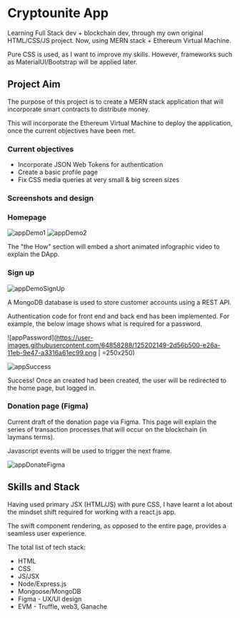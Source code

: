# Cryptounite App

Learning Full Stack dev + blockchain dev, through my own original HTML/CSS/JS project. Now, using MERN stack + Ethereum Virtual Machine.

Pure CSS is used, as I want to improve my skills. However, frameworks such as MaterialUI/Bootstrap will be applied later.

## Project Aim

The purpose of this project is to create a MERN stack application that will incorporate smart contracts to distribute money.

This will incorporate the Ethereum Virtual Machine to deploy the application, once the current objectives have been met.



### Current objectives

* Incorporate JSON Web Tokens for authentication
* Create a basic profile page
* Fix CSS media queries at very small & big screen sizes

### Screenshots and design

### Homepage

![appDemo1](https://user-images.githubusercontent.com/64858288/125200053-fe881100-e260-11eb-8b85-783ab14b0761.png)
![appDemo2](https://user-images.githubusercontent.com/64858288/125202442-84a95500-e26b-11eb-9351-3602cf4feafb.png)

The "the How" section will embed a short animated infographic video to explain the DApp.


### Sign up

![appDemoSignUp](https://user-images.githubusercontent.com/64858288/125201843-c5ec3580-e268-11eb-8c6f-cb058d9760ca.png)

A MongoDB database is used to store customer accounts using a REST API. 

Authentication code for front end and back end has been implemented. For example, the below image shows what is required for a password.

![appPassword](https://user-images.githubusercontent.com/64858288/125202149-2d56b500-e26a-11eb-9e47-a3316a61ec99.png | =250x250)

![appSuccess](https://user-images.githubusercontent.com/64858288/125202239-950d0000-e26a-11eb-8c6a-774b7f52a247.png)

Success! Once an created had been created, the user will be redirected to the home page, but logged in.


### Donation page (Figma)

Current draft of the donation page via Figma. This page will explain the series of transaction processes that will occur on the blockchain (in laymans terms).

Javascript events will be used to trigger the next frame.

![appDonateFigma](https://user-images.githubusercontent.com/64858288/125203990-eae5a600-e272-11eb-87bd-bc221dd535b7.png)


## Skills and Stack 

Having used primary JSX (HTML/JS) with pure CSS, I have learnt a lot about the mindset shift required for working with a react.js app.

The swift component rendering, as opposed to the entire page, provides a seamless user experience. 

The total list of tech stack:

* HTML
* CSS
* JS/JSX
* Node/Express.js
* Mongoose/MongoDB
* Figma - UX/UI design 
* EVM - Truffle, web3, Ganache



